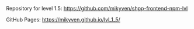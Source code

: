 Repository for level 1.5: https://github.com/mikyven/shpp-frontend-npm-lvl

GitHub Pages: https://mikyven.github.io/lvl_1_5/